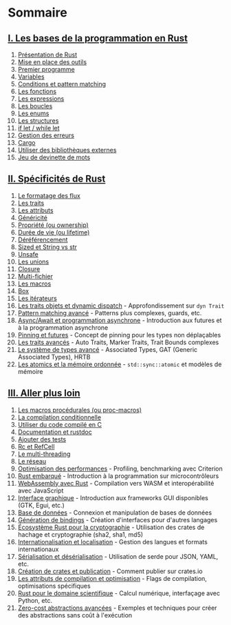 # Sommaire

## [I. Les bases de la programmation en Rust](I-bases/README.md)

1.  [Présentation de Rust](I-bases/01-presentation-rust.md)
2.  [Mise en place des outils](I-bases/02-outils.md)
3.  [Premier programme](I-bases/03-premier-programme.md)
4.  [Variables](I-bases/04-variables.md)
5.  [Conditions et pattern matching](I-bases/05-conditions-pattern-matching.md)
6.  [Les fonctions](I-bases/06-fonctions.md)
7.  [Les expressions](I-bases/07-expressions.md)
8.  [Les boucles](I-bases/08-boucles.md)
9.  [Les enums](I-bases/09-enums.md)
10. [Les structures](I-bases/10-structures.md)
11. [if let / while let](I-bases/11-if-let-while-let.md)
12. [Gestion des erreurs](I-bases/12-gestion-erreurs.md)
13. [Cargo](I-bases/13-cargo.md)
14. [Utiliser des bibliothèques externes](I-bases/14-bibliotheques-externes..md)
15. [Jeu de devinette de mots](I-bases/15-jeu-devinette.md)

## [II. Spécificités de Rust](II-specificites/README.md)

1.  [Le formatage des flux](II-specificites/01-formatage-flux.md)
2.  [Les traits](II-specificites/02-traits.md)
3.  [Les attributs](II-specificites/03-attributs.md)
4.  [Généricité](II-specificites/04-genericite.md)
5.  [Propriété (ou ownership)](II-specificites/05-ownership.md)
6.  [Durée de vie (ou lifetime)](II-specificites/06-lifetime.md)
7.  [Déréférencement](II-specificites/07-dereferencement.md)
8.  [Sized et String vs str](II-specificites/08-sized-string-str.md)
9.  [Unsafe](II-specificites/09-unsafe.md)
10. [Les unions](II-specificites/10-unions.md)
11. [Closure](II-specificites/11-closure.md)
12. [Multi-fichier](II-specificites/12-multi-fichier.md)
13. [Les macros](II-specificites/13-macros.md)
14. [Box](II-specificites/14-box.md)
15. [Les itérateurs](II-specificites/15-iterateurs.md)
16. [Les traits objets et dynamic dispatch](II-specificites/16-traits-objets-dynamic-dispatch.md) - Approfondissement sur `dyn Trait`
17. [Pattern matching avancé](II-specificites/17-pattern-matching-avance.md) - Patterns plus complexes, guards, etc.
18. [Async/Await et programmation asynchrone](II-specificites/18-async-await-asynchrone.md) - Introduction aux futures et à la programmation asynchrone
19. [Pinning et futures](II-specificites/19-pinning-futures.md) - Concept de pinning pour les types non déplaçables
20. [Les traits avancés](II-specificites/20-traits-avances.md) - Auto Traits, Marker Traits, Trait Bounds complexes
21. [Le système de types avancé](II-specificites/21-systeme-types-avance.md) - Associated Types, GAT (Generic Associated Types), HRTB
22. [Les atomics et la mémoire ordonnée](II-specificites/22-atomics-memoire-ordonnee.md) - `std::sync::atomic` et modèles de mémoire

## [III. Aller plus loin](III-avance/README.md)

1.  [Les macros procédurales (ou proc-macros)](III-avance/01-proc-macros.md)
2.  [La compilation conditionnelle](III-avance/02-compilation-conditionnelle.md)
3.  [Utiliser du code compilé en C](III-avance/03-code-compile-c.md)
4.  [Documentation et rustdoc](III-avance/04-documentation-rustdoc.md)
5.  [Ajouter des tests](III-avance/05-tests.md)
6.  [Rc et RefCell](III-avance/06-rc-refcell.md)
7.  [Le multi-threading](III-avance/07-multi-threading.md)
8.  [Le réseau](III-avance/08-reseau.md)
9.  [Optimisation des performances](III-avance/09-optimisation-performances.md) - Profiling, benchmarking avec Criterion
10. [Rust embarqué](III-avance/10-rust-embarque.md) - Introduction à la programmation sur microcontrôleurs
11. [WebAssembly avec Rust](III-avance/11-webassembly.md) - Compilation vers WASM et interopérabilité avec JavaScript
12. [Interface graphique](III-avance/12-interface-graphique.md) - Introduction aux frameworks GUI disponibles (GTK, Egui, etc.)
13. [Base de données](III-avance/13-base-donnees.md) - Connexion et manipulation de bases de données
14. [Génération de bindings](III-avance/14-generation-bindings.md) - Création d'interfaces pour d'autres langages
15. [Écosystème Rust pour la cryptographie](III-avance/15-cryptographie.md) - Utilisation des crates de hachage et cryptographie (sha2, sha1, md5)
16. [Internationalisation et localisation](III-avance/16-internationalisation.md) - Gestion des langues et formats internationaux
17. [Sérialisation et désérialisation](III-avance/17-serialisation-deserialisation.md) - Utilisation de serde pour JSON, YAML, etc.
18. [Création de crates et publication](III-avance/18-creation-crates-publication.md) - Comment publier sur crates.io
19. [Les attributs de compilation et optimisation](III-avance/19-attributs-compilation-optimisation.md) - Flags de compilation, optimisations spécifiques
20. [Rust pour le domaine scientifique](III-avance/20-rust-scientifique.md) - Calcul numérique, interfaçage avec Python, etc.
21. [Zero-cost abstractions avancées](III-avance/21-zero-cost-abstractions.md) - Exemples et techniques pour créer des abstractions sans coût à l'exécution


